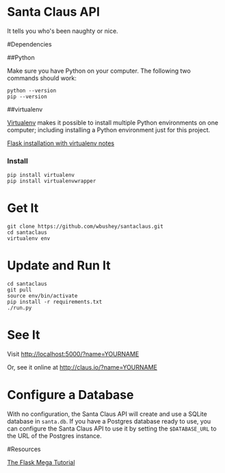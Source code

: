 Santa Claus API
=========================

It tells you who's been naughty or nice.

#Dependencies

##Python

Make sure you have Python on your computer. The following two commands should work:

```
python --version
pip --version
```


##virtualenv

[Virtualenv](https://virtualenv.readthedocs.org/en/latest/) makes it possible to install multiple Python environments on one computer; including installing a Python environment just for this project. 

[Flask installation with virtualenv notes](http://flask.pocoo.org/docs/0.10/installation/#virtualenv)

### Install

```
pip install virtualenv
pip install virtualenvwrapper
```

# Get It

```
git clone https://github.com/wbushey/santaclaus.git
cd santaclaus
virtualenv env
```

# Update and Run It 

```
cd santaclaus 
git pull
source env/bin/activate
pip install -r requirements.txt
./run.py
```

# See It

Visit <http://localhost:5000/?name=YOURNAME>

Or, see it online at <http://claus.io/?name=YOURNAME>


# Configure a Database

With no configuration, the Santa Claus API will create and use a SQLite 
database in `santa.db`. If you have a Postgres database ready to use, you can 
configure the Santa Claus API to use it by setting the `$DATABASE_URL` to the
URL of the Postgres instance.


#Resources

[The Flask Mega Tutorial](http://blog.miguelgrinberg.com/post/the-flask-mega-tutorial-part-i-hello-world)
